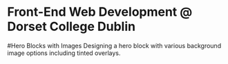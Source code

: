 # Front-End Web Development @ Dorset College Dublin

#Hero Blocks with Images
Designing a hero block with various background image options including tinted overlays.
